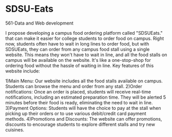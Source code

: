 # SDSU-Eats
561-Data and Web development

I propose developing a campus food ordering platform called "SDSUEats." that can make it easier for college students to order food on campus. Right now, students often have to wait in long lines to order food, but with SDSUEats, they can order from any campus food stall using a single website. This means they won't have to wait in line, and all the food stalls on campus will be available on the website. It's like a one-stop-shop for ordering food without the hassle of waiting in line. Key features of this website include:

    

1)Main Menu: Our website includes all the food stalls available on campus. Students can browse the menu and order from any stall.
2)Order notifications: Once an order is placed, students will receive real-time notifications, including an estimated preparation time. They will be alerted 5 minutes before their food is ready, eliminating the need to wait in line.
3)Payment Options: Students will have the choice to pay at the stall when picking up their orders or to use various debit/credit card payment methods.
4)Promotions and Discounts: The website can offer promotions, discounts to encourage students to explore different stalls and try new cuisines.
